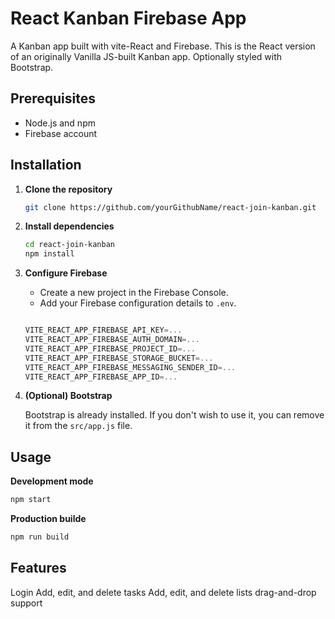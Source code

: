 # React Kanban Firebase App

A Kanban app built with vite-React and Firebase. This is the React version of an originally Vanilla JS-built Kanban app. Optionally styled with Bootstrap.


## Prerequisites

- Node.js and npm
- Firebase account

## Installation

1. **Clone the repository**

    ```bash
    git clone https://github.com/yourGithubName/react-join-kanban.git
    ```

2. **Install dependencies**

    ```bash
    cd react-join-kanban
    npm install
    ```

3. **Configure Firebase**

    - Create a new project in the Firebase Console.
    - Add your Firebase configuration details to `.env`.

    ```javascript

    VITE_REACT_APP_FIREBASE_API_KEY=...
    VITE_REACT_APP_FIREBASE_AUTH_DOMAIN=...
    VITE_REACT_APP_FIREBASE_PROJECT_ID=...
    VITE_REACT_APP_FIREBASE_STORAGE_BUCKET=...
    VITE_REACT_APP_FIREBASE_MESSAGING_SENDER_ID=...
    VITE_REACT_APP_FIREBASE_APP_ID=...

    ```

4. **(Optional) Bootstrap**

    Bootstrap is already installed. If you don't wish to use it, you can remove it from the `src/app.js` file.

## Usage

**Development mode**

```bash
npm start
  ```

**Production builde**

```bash
npm run build
  ```
  
## Features

Login
Add, edit, and delete tasks
Add, edit, and delete lists
drag-and-drop support

